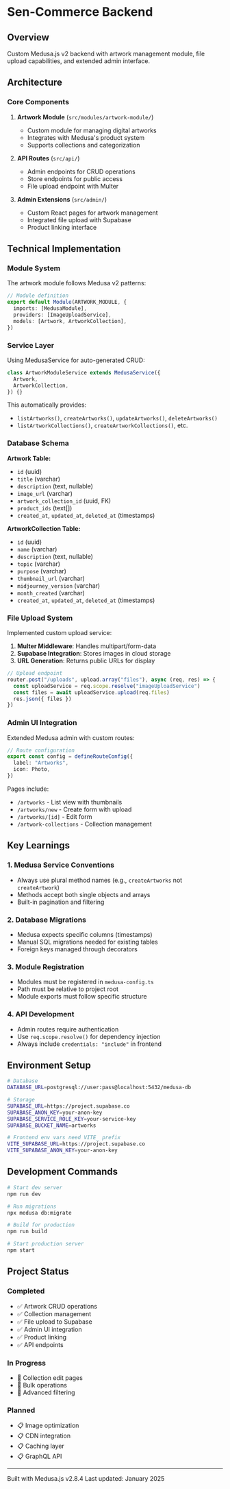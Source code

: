 

# Sen-Commerce Backend

## Overview

Custom Medusa.js v2 backend with artwork management module, file upload capabilities, and extended admin interface.

## Architecture

### Core Components

1. **Artwork Module** (`src/modules/artwork-module/`)
   - Custom module for managing digital artworks
   - Integrates with Medusa's product system
   - Supports collections and categorization

2. **API Routes** (`src/api/`)
   - Admin endpoints for CRUD operations
   - Store endpoints for public access
   - File upload endpoint with Multer

3. **Admin Extensions** (`src/admin/`)
   - Custom React pages for artwork management
   - Integrated file upload with Supabase
   - Product linking interface

## Technical Implementation

### Module System

The artwork module follows Medusa v2 patterns:

```typescript
// Module definition
export default Module(ARTWORK_MODULE, {
  imports: [MedusaModule],
  providers: [ImageUploadService],
  models: [Artwork, ArtworkCollection],
})
```

### Service Layer

Using MedusaService for auto-generated CRUD:

```typescript
class ArtworkModuleService extends MedusaService({
  Artwork,
  ArtworkCollection,
}) {}
```

This automatically provides:
- `listArtworks()`, `createArtworks()`, `updateArtworks()`, `deleteArtworks()`
- `listArtworkCollections()`, `createArtworkCollections()`, etc.

### Database Schema

**Artwork Table:**
- `id` (uuid)
- `title` (varchar)
- `description` (text, nullable)
- `image_url` (varchar)
- `artwork_collection_id` (uuid, FK)
- `product_ids` (text[])
- `created_at`, `updated_at`, `deleted_at` (timestamps)

**ArtworkCollection Table:**
- `id` (uuid)
- `name` (varchar)
- `description` (text, nullable)
- `topic` (varchar)
- `purpose` (varchar)
- `thumbnail_url` (varchar)
- `midjourney_version` (varchar)
- `month_created` (varchar)
- `created_at`, `updated_at`, `deleted_at` (timestamps)

### File Upload System

Implemented custom upload service:

1. **Multer Middleware**: Handles multipart/form-data
2. **Supabase Integration**: Stores images in cloud storage
3. **URL Generation**: Returns public URLs for display

```typescript
// Upload endpoint
router.post("/uploads", upload.array("files"), async (req, res) => {
  const uploadService = req.scope.resolve("imageUploadService")
  const files = await uploadService.upload(req.files)
  res.json({ files })
})
```

### Admin UI Integration

Extended Medusa admin with custom routes:

```typescript
// Route configuration
export const config = defineRouteConfig({
  label: "Artworks",
  icon: Photo,
})
```

Pages include:
- `/artworks` - List view with thumbnails
- `/artworks/new` - Create form with upload
- `/artworks/[id]` - Edit form
- `/artwork-collections` - Collection management

## Key Learnings

### 1. Medusa Service Conventions
- Always use plural method names (e.g., `createArtworks` not `createArtwork`)
- Methods accept both single objects and arrays
- Built-in pagination and filtering

### 2. Database Migrations
- Medusa expects specific columns (timestamps)
- Manual SQL migrations needed for existing tables
- Foreign keys managed through decorators

### 3. Module Registration
- Modules must be registered in `medusa-config.ts`
- Path must be relative to project root
- Module exports must follow specific structure

### 4. API Development
- Admin routes require authentication
- Use `req.scope.resolve()` for dependency injection
- Always include `credentials: "include"` in frontend

## Environment Setup

```bash
# Database
DATABASE_URL=postgresql://user:pass@localhost:5432/medusa-db

# Storage
SUPABASE_URL=https://project.supabase.co
SUPABASE_ANON_KEY=your-anon-key
SUPABASE_SERVICE_ROLE_KEY=your-service-key
SUPABASE_BUCKET_NAME=artworks

# Frontend env vars need VITE_ prefix
VITE_SUPABASE_URL=https://project.supabase.co
VITE_SUPABASE_ANON_KEY=your-anon-key
```

## Development Commands

```bash
# Start dev server
npm run dev

# Run migrations
npx medusa db:migrate

# Build for production
npm run build

# Start production server
npm start
```

## Project Status

### Completed
- ✅ Artwork CRUD operations
- ✅ Collection management
- ✅ File upload to Supabase
- ✅ Admin UI integration
- ✅ Product linking
- ✅ API endpoints

### In Progress
- 🔄 Collection edit pages
- 🔄 Bulk operations
- 🔄 Advanced filtering

### Planned
- 📋 Image optimization
- 📋 CDN integration
- 📋 Caching layer
- 📋 GraphQL API

---

Built with Medusa.js v2.8.4
Last updated: January 2025

